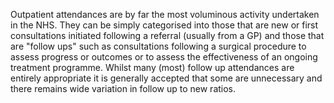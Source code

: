 Outpatient attendances are by far the most voluminous activity undertaken in the NHS. They can be simply categorised into those that are new or first consultations initiated following a referral (usually from a GP) and those that are "follow ups" such as consultations following a surgical procedure to assess progress or outcomes or to assess the effectiveness of an ongoing treatment programme. Whilst many (most) follow up attendances are entirely appropriate it is generally accepted that some are unnecessary and there remains wide variation in follow up to new ratios.